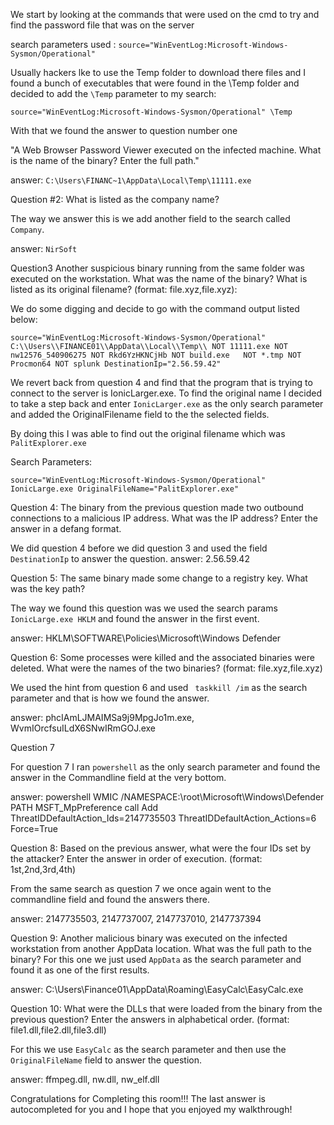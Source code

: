 We start by looking at the commands that were used on the cmd to try and find the password file that was on the server

search parameters used : ```source="WinEventLog:Microsoft-Windows-Sysmon/Operational"```

Usually hackers lke to use the Temp folder to download there files and I found a bunch of executables that  were
found in the \Temp folder and decided to add the ```\Temp``` parameter to my search:

```
source="WinEventLog:Microsoft-Windows-Sysmon/Operational" \Temp
```
With that we found the answer to question number one

"A Web Browser Password Viewer executed on the infected machine. What is the name of the binary? Enter the full path."

answer: ```C:\Users\FINANC~1\AppData\Local\Temp\11111.exe```

Question #2: What is listed as the company name?

The way we answer this is we add another field to the search called ```Company```. 

answer: ```NirSoft```

Question3 Another suspicious binary running from the same folder was executed on the workstation. What was the name of the binary? What is listed as its original filename? (format: file.xyz,file.xyz):

We do some digging and decide to go with the command output listed below:
```
source="WinEventLog:Microsoft-Windows-Sysmon/Operational" C:\\Users\\FINANCE01\\AppData\\Local\\Temp\\ NOT 11111.exe NOT nw12576_540906275 NOT Rkd6YzHKNCjHb NOT build.exe   NOT *.tmp NOT Procmon64 NOT splunk DestinationIp="2.56.59.42"
```
We revert back from question 4 and find that the program that is trying to connect to the server is IonicLarger.exe.
To find the original name I decided to take a step back and enter ```IonicLarger.exe``` as the only search parameter 
and added the OriginalFilename field to the the selected fields.

By doing this I was able to find out the original filename which was ```PalitExplorer.exe```

Search Parameters: 
```
source="WinEventLog:Microsoft-Windows-Sysmon/Operational" IonicLarge.exe OriginalFileName="PalitExplorer.exe" 
```
Question 4: The binary from the previous question made two outbound connections to a malicious IP address. What was the IP address? Enter the answer in a defang format.

We did question 4 before we did question 3 and used the field ```DestinationIp``` to answer the question.
answer: 2.56.59.42

Question 5: The same binary made some change to a registry key. What was the key path?

The way we found this question was we used the search params ```IonicLarge.exe HKLM``` and found the answer in the
first event.

answer: HKLM\SOFTWARE\Policies\Microsoft\Windows Defender

Question 6: Some processes were killed and the associated binaries were deleted. What were the names of the two binaries? (format: file.xyz,file.xyz)

We used the hint from question 6 and used ``` taskkill /im``` as the search parameter and that is how we found the answer.

answer: phcIAmLJMAIMSa9j9MpgJo1m.exe, WvmIOrcfsuILdX6SNwIRmGOJ.exe

Question 7

For question 7 I ran ```powershell``` as the only search parameter and found the answer in the Commandline field at the very bottom.

answer: powershell WMIC /NAMESPACE:\\root\Microsoft\Windows\Defender PATH MSFT_MpPreference call Add ThreatIDDefaultAction_Ids=2147735503 ThreatIDDefaultAction_Actions=6 Force=True

Question 8: Based on the previous answer, what were the four IDs set by the attacker? Enter the answer in order of execution. (format: 1st,2nd,3rd,4th)

From the same search as question 7 we once again went to the commandline field and found the answers there.

answer: 2147735503, 2147737007, 2147737010, 2147737394 

Question 9: Another malicious binary was executed on the infected workstation from another AppData location. What was the full path to the binary?
For this one we just used ```AppData``` as the search parameter and found it as one of the first results.

answer: C:\Users\Finance01\AppData\Roaming\EasyCalc\EasyCalc.exe

Question 10: What were the DLLs that were loaded from the binary from the previous question? Enter the answers in alphabetical order. (format: file1.dll,file2.dll,file3.dll)

For this we use ```EasyCalc``` as the search parameter and then use the ```OriginalFileName``` field to answer the question.

answer: ffmpeg.dll, nw.dll,  nw_elf.dll

Congratulations for Completing this room!!! The last answer is autocompleted for you and I hope that you enjoyed my walkthrough!




